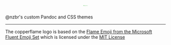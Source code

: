 <div align="center">
  <h1>
    <img alt="Copperflame" src="assets/logo.svg" width="14em"/>
  </h1>
</div>

@nzbr's custom Pandoc and CSS themes

---

The copperflame logo is based on the [Flame Emoji from the Microsoft Fluent Emoji Set](https://github.com/microsoft/fluentui-emoji) which is licensed under the [MIT License](https://github.com/microsoft/fluentui-emoji/blob/main/LICENSE)
